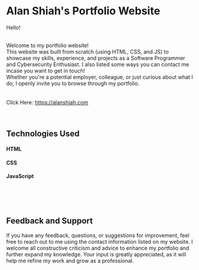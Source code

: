 # Alan Shiah's Portfolio Website
Hello!<br><br>

Welcome to my portfolio website! <br>This website was built from scratch (using HTML, CSS, and JS) to showcase my skills, experience, and projects as a Software Programmer and Cybersecurity Enthusiast. I also listed some ways you can contact me incase you want to get in touch! <br>
Whether you're a potential employer, colleague, or just curious about what I do, I openly invite you to browse through my portfolio.
<br><br><br>
Click Here: https://alanshiah.com
<br><br><br>
## Technologies Used
#### HTML <br>
#### CSS <br>
#### JavaScript <br>

<br><br><br>
## Feedback and Support
If you have any feedback, questions, or suggestions for improvement, feel free to reach out to me using the contact information listed on my website. I welcome all constructive criticism and advice to enhance my portfolio and further expand my knowledge. Your input is greatly appreciated, as it will help me refine my work and grow as a professional.
